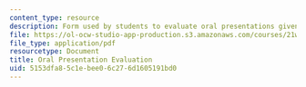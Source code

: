 ```yaml
---
content_type: resource
description: Form used by students to evaluate oral presentations given for the course.
file: https://ol-ocw-studio-app-production.s3.amazonaws.com/courses/21w-730-1-expository-writing-exploring-social-and-ethical-issues-through-film-and-print-fall-2002/5153dfa85c1ebee06c276d1605191bd0_21Worale.pdf
file_type: application/pdf
resourcetype: Document
title: Oral Presentation Evaluation
uid: 5153dfa8-5c1e-bee0-6c27-6d1605191bd0
---
```

